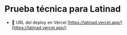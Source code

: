 # Prueba técnica para Latinad

- 📝 URL del deploy en Vercel [https://latinad.vercel.app/](https://latinad.vercel.app/)
